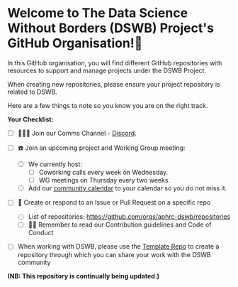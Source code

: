 # Welcome to The Data Science Without Borders (DSWB) Project's GitHub Organisation!👋

In this GitHub organisation, you will find different GitHub repositories with resources to support and manage projects under the DSWB Project.

When creating new repositories, please ensure your project repository is related to DSWB.

Here are a few things to note so you know you are on the right track.

**Your Checklist:**

- [ ] 🧑‍🤝‍🧑 Join our Comms Channel - [Discord](https://discord.gg/9Mx2fMjS4g).
- [ ] ☎️ Join an upcoming project and Working Group meeting:
  - [ ] We currently host:
    - [ ] Coworking calls every week on Wednesday. 
    - [ ] WG meetings on Thursday every two weeks.
  - [ ] Add our [community calendar](https://bit.ly/dswb-community-calendar) to your calendar so you do not miss it.
        
- [ ] 📣 Create or respond to an Issue or Pull Request on a specific repo
  - [ ] List of repositories: https://github.com/orgs/aphrc-dswb/repositories
  - [ ] 👩‍💻 Remember to read our Contribution guidelines and Code of Conduct
- [ ] When working with DSWB, please use the [Template Repo](https://github.com/aphrc-dswb/reproducible-project-template) to create a repository through which you can share your work with the DSWB community


**(NB: This repository is continually being updated.)**
